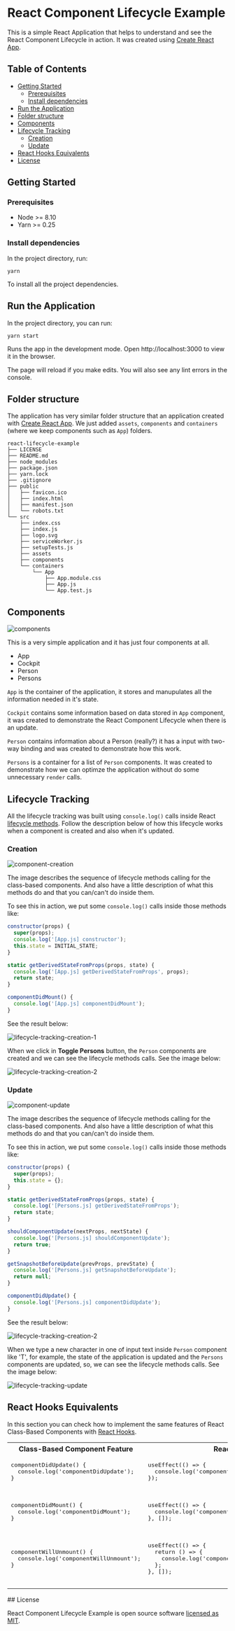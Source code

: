 # React Component Lifecycle Example

This is a simple React Application that helps to understand and see the React Component Lifecycle in action. It was created using [Create React App](https://github.com/facebook/create-react-app).

## Table of Contents

- [Getting Started](#getting-started)
    - [Prerequisites](#prerequisites)
    - [Install dependencies](#prerequisites)
- [Run the Application](#run-the-application)
- [Folder structure](#folder-structure)
- [Components](#components)
- [Lifecycle Tracking](#lifecycle-tracking)
    - [Creation](#creation)
    - [Update](#update)
- [React Hooks Equivalents](#react-hooks-equivalents)
- [License](#license)

## Getting Started

### Prerequisites
- Node >= 8.10
- Yarn >= 0.25

### Install dependencies

In the project directory, run:

```
yarn
```

To install all the project dependencies.

## Run the Application

In the project directory, you can run:
```
yarn start
```

Runs the app in the development mode.
Open http://localhost:3000 to view it in the browser.

The page will reload if you make edits.
You will also see any lint errors in the console.

## Folder structure

The application has very similar folder structure that an application created with [Create React App](https://github.com/facebook/create-react-app). We just added `assets`, `components` and `containers` (where we keep components such as `App`) folders.

```
react-lifecycle-example
├── LICENSE
├── README.md
├── node_modules
├── package.json
├── yarn.lock
├── .gitignore
├── public
│   ├── favicon.ico
│   ├── index.html
│   ├── manifest.json
│   └── robots.txt
└── src
    ├── index.css
    ├── index.js
    ├── logo.svg
    ├── serviceWorker.js
    ├── setupTests.js
    ├── assets
    ├── components
    └── containers
        └── App
            ├── App.module.css
            ├── App.js
            └── App.test.js
```

## Components
![components](docs/assets/components.png)

This is a very simple application and it has just four components at all.

- App
- Cockpit
- Person
- Persons

`App` is the container of the application, it stores and manupulates all the information needed in it's state.

`Cockpit` contains some information based on data stored in `App` component, it was created to demonstrate the React Component Lifecycle when there is an update.

`Person` contains information about a Person (really?) it has a input with two-way binding and was created to demonstrate how this work.

`Persons` is a container for a list of `Person` components. It was created to demonstrate how we can optimze the application without do some unnecessary `render` calls.


## Lifecycle Tracking

All the lifecycle tracking was built using `console.log()` calls inside React [lifecycle methods](https://reactjs.org/docs/state-and-lifecycle.html). Follow the description below of how this lifecycle works when a component is created and also when it's updated.

### Creation

![component-creation](docs/assets/component-creation.png)

The image describes the sequence of lifecycle methods calling for the class-based components. And also have a little description of what this methods do and that you can/can't do inside them. 

To see this in action, we put some `console.log()` calls inside those methods like:
```javascript
constructor(props) {
  super(props);
  console.log('[App.js] constructor');
  this.state = INITIAL_STATE;
}

static getDerivedStateFromProps(props, state) {
  console.log('[App.js] getDerivedStateFromProps', props);
  return state;
}

componentDidMount() {
  console.log('[App.js] componentDidMount');
}
```

See the result below:

![lifecycle-tracking-creation-1](docs/assets/lifecycle-tracking-creation-1.png)

When we click in **Toggle Persons** button, the `Person` components are created and we can see the lifecycle methods calls. See the image below:

![lifecycle-tracking-creation-2](docs/assets/lifecycle-tracking-creation-2.png)

### Update

![component-update](docs/assets/component-update.png)

The image describes the sequence of lifecycle methods calling for the class-based components. And also have a little description of what this methods do and that you can/can't do inside them. 

To see this in action, we put some `console.log()` calls inside those methods like:
```javascript
constructor(props) {
  super(props);
  this.state = {};
}

static getDerivedStateFromProps(props, state) {
  console.log('[Persons.js] getDerivedStateFromProps');
  return state;
}

shouldComponentUpdate(nextProps, nextState) {
  console.log('[Persons.js] shouldComponentUpdate');
  return true;
}

getSnapshotBeforeUpdate(prevProps, prevState) {
  console.log('[Persons.js] getSnapshotBeforeUpdate');
  return null;
}

componentDidUpdate() {
  console.log('[Persons.js] componentDidUpdate');
}
```

See the result below:

![lifecycle-tracking-creation-2](docs/assets/lifecycle-tracking-creation-2.png)

When we type a new character in one of input text inside `Person` component like 'T', for example, the state of the application is updated and the `Persons` components are updated, so, we can see the lifecycle methods calls. See the image below:

![lifecycle-tracking-update](docs/assets/lifecycle-tracking-update.png)

## React Hooks Equivalents

In this section you can check how to implement the same features of React Class-Based Components with [React Hooks](https://reactjs.org/docs/hooks-intro.html).


<table>
  <tr>
    <th>Class-Based Component Feature</th>
    <th>React Hooks</th>
  </tr>
  <tr>
    <td>
      <pre lang="javascript">
componentDidUpdate() {
  console.log('componentDidUpdate');
}
      </pre>
    </td>
    <td>
      <pre lang="javascript">
useEffect(() => {
  console.log('componentDidUpdate equivalent');
});
      </pre>
    </td>
  </tr>
  <tr>
    <td>
      <pre lang="javascript">
componentDidMount() {
  console.log('componentDidMount');
}
      </pre>
    </td>
    <td>
      <pre lang="javascript">
useEffect(() => {
  console.log('componentDidMount equivalent');
}, []);
      </pre>
    </td>
  <tr>
  <tr>
    <td>
      <pre lang="javascript">
componentWillUnmount() {
  console.log('componentWillUnmount');
}
      </pre>
    </td>
    <td>
      <pre lang="javascript">
useEffect(() => {
  return () => {
    console.log('componentWillUnmount equivalent');
  };
}, []);
      </pre>
    </td>
  <tr>
</table>
## License

React Component Lifecycle Example is open source software [licensed as MIT](https://github.com/davipviana/react-lifecycle-example/blob/master/LICENSE).